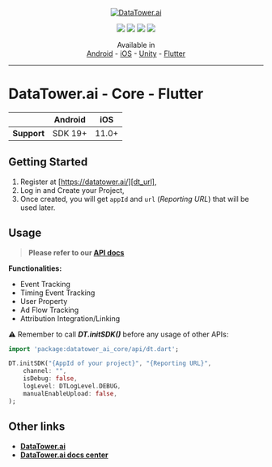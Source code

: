 <p align="center">
    <a href="https://datatower.ai/" target="_blank">
        <picture>
            <source srcset="https://dash.datatower.ai/logo_v2.png" media="(prefers-color-scheme: dark)">
            <source srcset="https://dash.datatower.ai/logoWhite_v2.png" media="(prefers-color-scheme: light)" >
            <img src="https://dash.datatower.ai/logoWhite_v2.png" alt="DataTower.ai">
        </picture>
    </a>
</p>

<p align="center">
    <a title="Android" href="https://central.sonatype.com/artifact/ai.datatower/core" target="_blank"><img src="https://img.shields.io/maven-central/v/ai.datatower/core?logo=android&logoColor=70d68c&label=Android&labelColor=dbeffd" /></a>
    <a title="iOS" href="https://cocoapods.org/pods/DataTowerAICore" target="_blank"><img src="https://img.shields.io/cocoapods/v/DataTowerAICore?logo=ios&logoColor=000000&label=iOS&labelColor=f3f3f5" /></a>
    <a title="Unity" href="https://github.com/datatower-ai/core-unity/releases/latest" target="_blank"><img src="https://img.shields.io/github/v/release/datatower-ai/core-unity?logo=unity&logoColor=f7f7f7&label=Unity&labelColor=000000" /></a>
    <a title="Flutter" href="https://pub.dev/packages/datatower_ai_core" target="_blank"><img src="https://img.shields.io/pub/v/datatower_ai_core?logo=flutter&logoColor=2375c5f2&label=Flutter" /></a>
</p>

<p align="center">
  <span>Available in</span>
  <br />
  <a href="https://github.com/datatower-ai/sdk-core-android">Android</a>
  <span>-</span>
  <a href="https://github.com/datatower-ai/sdk-core-ios">iOS</a>
  <span>-</span>
  <a href="https://github.com/datatower-ai/sdk-core-unity">Unity</a>
  <span>-</span>
  <a href="https://github.com/datatower-ai/sdk-core-flutter">Flutter</a>
</p>

---

# DataTower.ai - Core - Flutter

|             | Android |  iOS  |
|:-----------:|:-------:|:-----:|
| **Support** | SDK 19+ | 11.0+ |

## Getting Started

1. Register at [https://datatower.ai/][dt_url],
2. Log in and Create your Project,
3. Once created, you will get `appId` and `url` (*Reporting URL*) that will be used later.

## Usage

> **Please refer to our [API docs][api_doc_url]**  

**Functionalities:**  
- Event Tracking
- Timing Event Tracking  
- User Property
- Ad Flow Tracking
- Attribution Integration/Linking

⚠ Remember to call _**DT.initSDK()**_ before any usage of other APIs:
    
```dart
import 'package:datatower_ai_core/api/dt.dart';

DT.initSDK("{AppId of your project}", "{Reporting URL}",
    channel: "",
    isDebug: false,
    logLevel: DTLogLevel.DEBUG,
    manualEnableUpload: false,
);
```

## Other links

- **[DataTower.ai][dt_url]**
- **[DataTower.ai docs center][doc_url]**

[dt_url]: https://datatower.ai/
[api_doc_url]: https://docs.datatower.ai/docs/Flutter_SDK
[doc_url]: https://docs.datatower.ai/